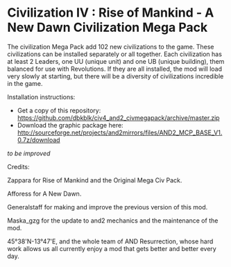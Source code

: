 Civilization IV : Rise of Mankind - A New Dawn
Civilization Mega Pack
=====================

The civilization Mega Pack add 102 new civilizations to the game. These civilizations can be installed separately or all together. Each civilization has at least 2 Leaders, one UU (unique unit) and one UB (unique building), them balanced for use with Revolutions. If they are all installed, the mod will load very slowly at starting, but there will be a diversity of civilizations incredible in the game.

Installation instructions:
- Get a copy of this repository: https://github.com/dbkblk/civ4_and2_civmegapack/archive/master.zip
- Download the graphic package here: http://sourceforge.net/projects/and2mirrors/files/AND2_MCP_BASE_V1.0.7z/download

*to be improved*

Credits:

Zappara for Rise of Mankind and the Original Mega Civ Pack.

Afforess for A New Dawn.

Generalstaff for making and improve the previous version of this mod.

Maska_gzg for the update to and2 mechanics and the maintenance of the mod.

45°38'N-13°47'E, and the whole team of AND Resurrection, whose hard work allows us all currently enjoy a mod that gets better and better every day. 
